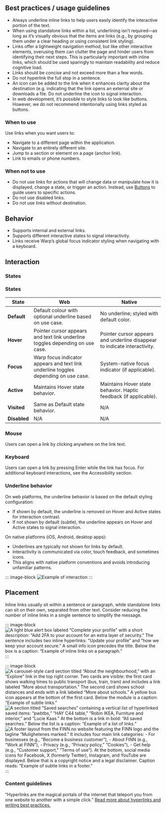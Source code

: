## Best practices / usage guidelines

- Always underline inline links to help users easily identify the interactive portion of the text.
- When using standalone links within a list, underlining isn’t required—as long as it’s visually obvious that the items are links (e.g., by grouping them under a clear heading or using consistent link styling).
- Links offer a lightweight navigation method, but like other interactive elements, overusing them can clutter the page and hinder users from identifying their next steps. This is particularly important with inline links, which should be used sparingly to maintain readability and reduce cognitive load.
- Links should be concise and not exceed more than a few words.
- Do not hyperlink the full stop in a sentence.
- An icon can be added to the link when it enhances clarity about the destination (e.g. indicating that the link opens an external site or downloads a file. Do not underline the icon to signal interaction.
- In web development, it’s possible to style links to look like buttons. However, we do not recommend intentionally using links styled as buttons.

### When to use

Use links when you want users to:

- Navigate to a different page within the application.
- Navigate to an entirely different site.
- Jump to a section or element on a page (anchor link).
- Link to emails or phone numbers.

### When not to use

- Do not use links for actions that will change data or manipulate how it is displayed, change a state, or trigger an action. Instead, use [Buttons](../buttons/index.md) to guide users to specific actions.
- Do not use disabled links.
- Do not use links without destination.

## Behavior

- Supports internal and external links.
- Supports different interactive states to signal interactivity.
- Links receive Warp’s global focus indicator styling when navigating with a keyboard.

## Interaction

### States

### States

| **State**    | **Web**                                                                             | **Native**                                                                |
| ------------ | ----------------------------------------------------------------------------------- | ------------------------------------------------------------------------- |
| **Default**  | Default colour with optional underline based on use case.                           | No underline; styled with default color.                                  |
| **Hover**    | Pointer cursor appears and text link underline toggles depending on use case.       | Pointer cursor appears and underline disappear to indicate interactivity. |
| **Focus**    | Warp focus indicator appears and text link underline toggles depending on use case. | System-native focus indicator (if applicable).                            |
| **Active**   | Maintains Hover state behavior.                                                     | Maintains Hover state behavior. Haptic feedback (if applicable).          |
| **Visited**  | Same as Default state behavior.                                                     | N/A                                                                       |
| **Disabled** | N/A                                                                                 | N/A                                                                       |

### Mouse

Users can open a link by clicking anywhere on the link text.

### Keyboard

Users can open a link by pressing Enter while the link has focus. For additional keyboard interactions, see the Accessibility section.

### Underline behavior

On web platforms, the underline behavior is based on the default styling configuration:

- If shown by default, the underline is removed on Hover and Active states for interaction contrast.
- If not shown by default (subtle), the underline appears on Hover and Active states to signal interaction.

On native platforms (iOS, Android, desktop apps):

- Underlines are typically not shown for links by default.
- Interactivity is communicated via color, touch feedback, and sometimes icons.
- This aligns with native platform conventions and avoids introducing unfamiliar patterns.

::: image-block
![Example of interaction](/components/link/link-interaction.svg)
:::

## Placement

Inline links usually sit within a sentence or paragraph, while standalone links can sit on their own, separated from other text. Consider reducing the number of inline links in a single sentence to simplify the message.

::: image-block
![A light blue alert box labeled “Complete your profile” with a short description: “Add 2FA to your account for an extra layer of security.” The sentence includes two inline hyperlinks: “Update your profile” and “how we keep your account secure.” A small info icon precedes the title. Below the box is a caption: “Example of inline links on a paragraph.”](/components/link/link-placement-1.svg) 
:::

::: image-block
![A carousel-style card section titled “About the neighbourhood,” with an “Explore” link in the top right corner. Two cards are visible: the first card shows walking times to public transport (bus, train, tram) and includes a link labeled “More about transportation.” The second card shows school distances and ends with a link labeled “More about schools.” A yellow bus icon appears at the bottom of the first card. Below the module is a caption: “Example of subtle links.”](/components/link/link-placement-2.svg) 
<br />
![A section titled “Saved searches” containing a vertical list of hyperlinked saved items: “pwbtbs,” “HAY C44 table,” “Robin IKEA, Furniture and interior,” and “Lucie Kaas.” At the bottom is a link in bold: “All saved searches.” Below the list is a caption: “Example of a list of links.”](/components/link/link-placement-3.svg) 
<br />
![A footer layout from the FINN.no website featuring the FINN logo and the tagline “Mulighetenes marked.” It includes four main link categories: - For businesses (e.g., “Become a business customer”), - About FINN (e.g., “Work at FINN”), - Privacy (e.g., “Privacy policy,” “Cookies”), - Get help (e.g., “Customer support,” “Terms of use”). At the bottom, social media icons for Facebook, X (formerly Twitter), Instagram, and YouTube are displayed. Below that is a copyright notice and a legal disclaimer. Caption reads: “Example of subtle links in a footer.”](/components/link/link-placement-4.svg)
:::

### Content guidelines
“Hyperlinks are the magical portals of the internet that teleport you from one website to another with a simple click.” [Read more about hyperlinks and writing best practices.](https://www.astro-contentguide.com/05b2d7be6/p/370a5d-hyperlinks)
